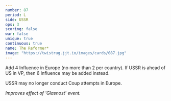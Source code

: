 ```yaml
---
number: 87
period: L
side: USSR
ops: 3
scoring: false
war: false
unique: true
continuous: true
name: The Reformer*
image: "https://twistrug.jjt.io/images/cards/087.jpg"
---
```

Add 4 Influence in Europe (no more than 2 per country). If USSR is ahead of US in VP, then 6 Influence may be added instead.

USSR may no longer conduct Coup attempts in Europe.

*Improves effect of 'Glasnost' event.*
